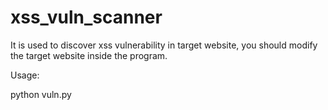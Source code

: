 # xss_vuln_scanner

It is used to discover xss vulnerability in target website, you should modify the target website inside the program.

Usage:

python vuln.py
